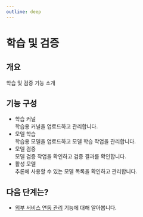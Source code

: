 ```yaml
---
outline: deep
---
```


# 학습 및 검증


## 개요
학습 및 검증 기능 소개


## 기능 구성
- 학습 커널  
  학습용 커널을 업로드하고 관리합니다.
- 모델 학습  
  학습용 모델을 업로드하고 모델 학습 작업을 관리합니다.
- 모델 검증  
  모델 검증 작업을 확인하고 검증 결과를 확인합니다.
- 활성 모델  
  추론에 사용할 수 있는 모델 목록을 확인하고 관리합니다.


## 다음 단계는?
- [외부 서비스 연동 관리](./intro-external-service) 기능에 대해 알아봅니다.
